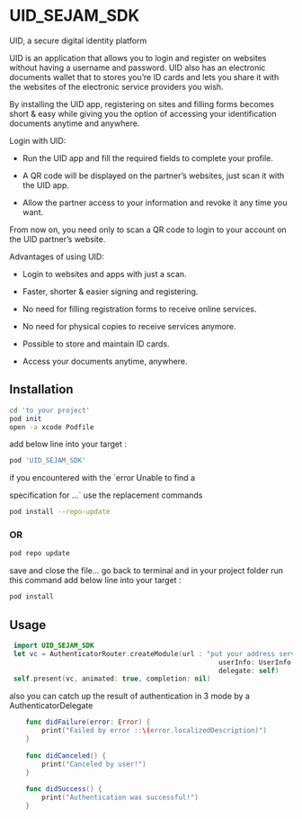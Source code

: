 
# UID_SEJAM_SDK

UID, a secure digital identity platform

UID is an application that allows you to login and register on websites without having a username and password. UID also has an electronic documents wallet that to stores you’re ID cards and lets you share it with the websites of the electronic service providers you wish.

By installing the UID app, registering on sites and filling forms becomes short & easy while giving you the option of accessing your identification documents anytime and anywhere.

Login with UID:

- Run the UID app and fill the required fields to complete your profile.

- A QR code will be displayed on the partner’s websites, just scan it with the UID app.

- Allow the partner access to your information and revoke it any time you want.

From now on, you need only to scan a QR code to login to your account on the UID partner’s website.


Advantages of using UID:

- Login to websites and apps with just a scan.

- Faster, shorter & easier signing and registering.

- No need for filling registration forms to receive online services.

- No need for physical copies to receive services anymore.

- Possible to store and maintain ID cards.

- Access your documents anytime, anywhere.


## Installation

```bash
cd 'to your project'
pod init
open -a xcode Podfile 
```
add below line into your target :
```bash
pod 'UID_SEJAM_SDK' 
```
if you encountered with the `error Unable to find a

specification for ...`
use the replacement commands
```bash
pod install --repo-update
```
### OR

```bash
pod repo update
```

save and close the file...
go back to terminal and in your project folder run this command
add below line into your target :
```bash
pod install 
```

## Usage

```swift
 import UID_SEJAM_SDK
 let vc = AuthenticatorRouter.createModule(url : "put your address server",
                                                    userInfo: UserInfo(nationalCode: "national code",serialCode: "serial code"),
                                                    delegate: self)
 self.present(vc, animated: true, completion: nil)

```
also you can catch up the result of authentication in 3 mode by a AuthenticatorDelegate
```swift
    func didFailure(error: Error) {
        print("Failed by error ::\(error.localizedDescription)")
    }
    
    func didCanceled() {
        print("Canceled by user!")
    }
    
    func didSuccess() {
        print("Authentication was successful!")
    }
```
